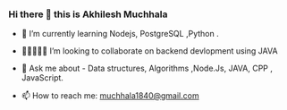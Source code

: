 ### Hi there 👋 this is Akhilesh Muchhala


 
- 🌱 I’m currently learning Nodejs, PostgreSQL ,Python .

- 👨🏻‍🤝‍👨🏻 I’m looking to collaborate on backend devlopment using JAVA 

- 💬 Ask me about - Data structures, Algorithms ,Node.Js, JAVA, CPP , JavaScript.

- 📫 How to reach me: muchhala1840@gmail.com




